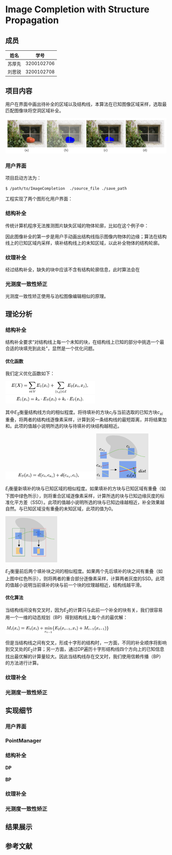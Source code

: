 # Image Completion with Structure Propagation

## 成员

| 姓名   | 学号       |
| ------ | ---------- |
| 苏厚先 | 3200102706 |
| 刘思锐 | 3200102708 |

## 项目内容

用户在界面中画出待补全的区域以及结构线，本算法在已知图像区域采样，选取最匹配图像块将空洞区域补全。

![image-20230615133715620](./报告.assets/image-20230615133715620.png)

### 用户界面

项目启动方法为：

`$ /path/to/ImageCompletion  ./source_file ./save_path`

工程实现了两个图形化用户界面：

### 结构补全

传统计算机程序无法推测图片缺失区域的物体轮廓，比如在这个例子中：

因此图像补全的第一步是用户手动画出结构线指示图像内物体的边缘；算法在结构线上的已知区域内采样，填补结构线上的未知区域，以此补全物体的结构轮廓。

### 纹理补全

经过结构补全，缺失的块中应该不含有结构轮廓信息，此时算法会在

### 光测度一致性矫正

光测度一致性矫正使用与泊松图像编辑相似的原理。

## 理论分析

### 结构补全

结构补全要求“对结构线上每一个未知的块，在结构线上已知的部分中挑选一个最合适的块填充到此处”，显然是一个优化问题。

#### 优化函数

我们定义优化函数如下：

<img src="./报告.assets/image-20230615143556957.png" alt="image-20230615143556957" style="zoom:33%;" />

<img src="./报告.assets/image-20230615143617498.png" alt="image-20230615143617498" style="zoom:33%;" />

其中$E_S$衡量结构线方向的相似程度。将待填补的方块$c_i$与当前选取的已知方块$c_{xi}$重叠，将两者的结构线逐像素采样，计算到另一条结构线的最短距离，并将结果加和。此项的值越小说明所选的块与待填补的块结构越相近。

<img src="./报告.assets/image-20230615143629887.png" alt="image-20230615143629887" style="zoom:33%;" />

<img src="./报告.assets/image-20230615143906586.png" alt="image-20230615143906586" style="zoom:33%;" />

$E_I$衡量新填补的块与已知区域的相似程度。如果填补的方块与已知区域有重叠（如下图中绿色所示），则将重合区域逐像素采样，计算所选的块与已知边缘灰度的标准化平方差（SSD）。此项的值越小说明所选的块与已知边缘越相近，补全效果越自然。与已知区域没有重叠的未知区域，此项的值为0。

<img src="./报告.assets/image-20230615144306166.png" alt="image-20230615144306166" style="zoom:33%;" />

$E_2$衡量前后两个填补块之间的相似程度。如果两个先后填补的块之间有重叠（如上图中红色所示），则将两者的重合部分逐像素采样，计算两者灰度的SSD。此项的值越小说明当前填补的块与前一个块的纹理越相近，结构线越平滑。

#### 优化算法

当结构线间没有交叉时，因为$E_2$的计算只与此前一个补全的块有关，我们很容易用一个一维的动态规划（BP）得到结构线上每个点的最优解：

<img src="./报告.assets/image-20230615145636902.png" alt="image-20230615145636902" style="zoom:33%;" />

但是当结构线之间有交叉，形成十字形的结构时，一方面，不同的补全顺序将影响到交叉处的$E_2$计算；另一方面，通过DP遍历十字形结构线四个方向上的已知信息找出最优解的计算量较大。因此当结构线存在交叉时，我们使用信赖传播（BP）的方法进行计算。



### 纹理补全

### 光测度一致性矫正

## 实现细节

### 用户界面



### PointManager



### 结构补全

#### DP



#### BP



### 纹理补全



### 光测度一致性矫正



## 结果展示



## 参考文献

